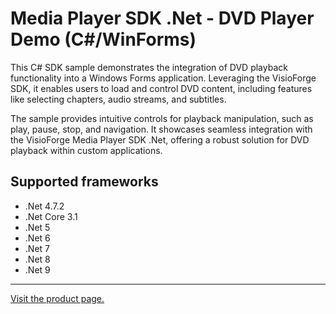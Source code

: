 ﻿# Media Player SDK .Net - DVD Player Demo (C#/WinForms)

This C# SDK sample demonstrates the integration of DVD playback functionality into a Windows Forms application. Leveraging the VisioForge SDK, it enables users to load and control DVD content, including features like selecting chapters, audio streams, and subtitles.

The sample provides intuitive controls for playback manipulation, such as play, pause, stop, and navigation. It showcases seamless integration with the VisioForge Media Player SDK .Net, offering a robust solution for DVD playback within custom applications.

## Supported frameworks

* .Net 4.7.2
* .Net Core 3.1
* .Net 5
* .Net 6
* .Net 7
* .Net 8
* .Net 9

---

[Visit the product page.](https://www.visioforge.com/media-player-sdk-net)
